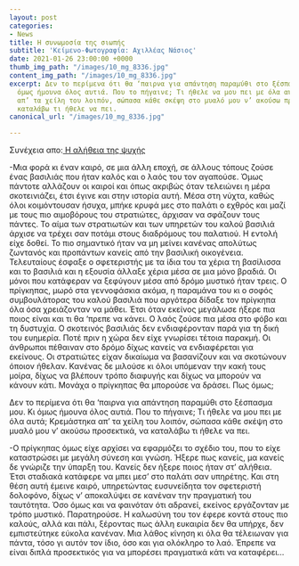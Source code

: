 ```yaml
---
layout: post
categories:
- News
title: Η συνωμοσία της σιωπής
subtitle: 'Κείμενο-Φωτογραφία: Αχιλλέας Νάσιος'
date: 2021-01-26 23:00:00 +0000
thumb_img_path: "/images/10_mg_8336.jpg"
content_img_path: "/images/10_mg_8336.jpg"
excerpt: Δεν το περίμενα ότι θα ‘παιρνα για απάντηση παραμύθι στο ξέσπασμα μου. Κι
  όμως ήμουνα όλος αυτιά. Που το πήγαινε; Τι ήθελε να μου πει με όλα αυτά; Κρεμάστηκα
  απ’ τα χείλη του λοιπόν, σώπασα κάθε σκέψη στο μυαλό μου ν’ ακούσω προσεκτικά, να
  καταλάβω τι ήθελε να πει.
canonical_url: "/images/10_mg_8336.jpg"

---
```

Συνέχεια απο:<a href="https://hocusphotus.com/posts/anodus-44/" target="blank"> Η αλήθεια της ψυχής</a>

\-Μια φορά κι έναν καιρό, σε μια άλλη εποχή, σε άλλους τόπους ζούσε ένας βασιλιάς που ήταν καλός και ο λαός του τον αγαπούσε. Όμως πάντοτε αλλάζουν οι καιροί και όπως ακριβώς όταν τελειώνει η μέρα σκοτεινιάζει, έτσι έγινε και στην ιστορία αυτή. Μέσα στη νύχτα, καθώς όλοι κοιμόντουσαν ήσυχα, μπήκε κρυφά μες στο παλάτι ο εχθρός και μαζί με τους πιο αιμοβόρους του στρατιώτες, άρχισαν να σφάζουν τους πάντες. Το αίμα των στρατιωτών και των υπηρετών του καλού βασιλιά άρχισε να τρέχει σαν ποτάμι στους διαδρόμους του παλατιού. Η εντολή είχε δοθεί. Το πιο σημαντικό ήταν να μη μείνει κανένας απολύτως ζωντανός και προπάντων κανείς από την βασιλική οικογένεια. Τελευταίους έσφαξε ο σφετεριστής με τα ίδια του τα χέρια τη βασίλισσα και το βασιλιά και η εξουσία άλλαξε χέρια μέσα σε μια μόνο βραδιά. Οι μόνοι που κατάφεραν να ξεφύγουν μέσα από δρόμο μυστικό ήταν τρεις. Ο πρίγκηπας, μωρό στα γεννοφάσκια ακόμα, η παραμάνα του κι ο σοφός συμβουλάτορας του καλού βασιλιά που αργότερα δίδαξε τον πρίγκηπα όλα όσα χρειάζονταν να μάθει. Έτσι όταν εκείνος μεγάλωσε ήξερε πια ποιος είναι και τι θα ‘πρεπε να κάνει. Ο λαός ζούσε πια μέσα στο φόβο και τη δυστυχία. Ο σκοτεινός βασιλιάς δεν ενδιαφέρονταν παρά για τη δική του ευημερία. Ποτέ πριν η χώρα δεν είχε γνωρίσει τέτοια παρακμή. Οι άνθρωποι πέθαιναν στο δρόμο δίχως κανείς να ενδιαφέρεται για εκείνους. Οι στρατιώτες είχαν δικαίωμα να βασανίζουν και να σκοτώνουν όποιον ήθελαν. Κανένας δε μιλούσε κι όλοι υπόμεναν την κακή τους μοίρα, δίχως να βλέπουν τρόπο διαφυγής και δίχως να μπορούν να κάνουν κάτι. Μονάχα ο πρίγκηπας θα μπορούσε να δράσει. Πως όμως;

Δεν το περίμενα ότι θα ‘παιρνα για απάντηση παραμύθι στο ξέσπασμα μου. Κι όμως ήμουνα όλος αυτιά. Που το πήγαινε; Τι ήθελε να μου πει με όλα αυτά; Κρεμάστηκα απ’ τα χείλη του λοιπόν, σώπασα κάθε σκέψη στο μυαλό μου ν’ ακούσω προσεκτικά, να καταλάβω τι ήθελε να πει.

\-Ο πρίγκηπας όμως είχε αρχίσει να εφαρμόζει το σχέδιο του, που το είχε καταστρώσει με μεγάλη σύνεση και γνώση. Ήξερε πως κανείς, μα κανείς δε γνώριζε την ύπαρξη του. Κανείς δεν ήξερε ποιος ήταν στ’ αλήθεια. Έτσι σταδιακά κατάφερε να μπει μεσ’ στο παλάτι σαν υπηρέτης. Και στη θέση αυτή έμεινε καιρό, υπηρετώντας ευσυνείδητα τον σφετεριστή δολοφόνο, δίχως ν’ αποκαλύψει σε κανέναν την πραγματική του ταυτότητα. Όσο όμως και να φαινόταν ότι αδρανεί, εκείνος εργάζονταν με τρόπο μυστικό. Παρατηρούσε. Η καλωσύνη του τον έφερε κοντά στους πιο καλούς, αλλά και πάλι, ξέροντας πως άλλη ευκαιρία δεν θα υπήρχε, δεν εμπιστεύτηκε εύκολα κανέναν. Μια λάθος κίνηση κι όλα θα τέλειωναν για πάντα, τόσο γι αυτόν τον ίδιο, όσο και για ολόκληρο το λαό. Έπρεπε να είναι διπλά προσεκτικός για να μπορέσει πραγματικά κάτι να καταφέρει…